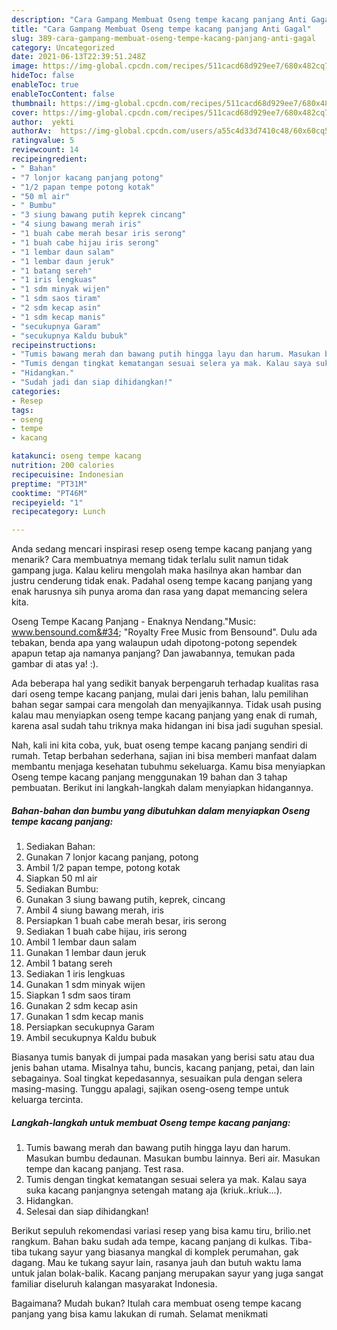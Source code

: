 ```yaml
---
description: "Cara Gampang Membuat Oseng tempe kacang panjang Anti Gagal"
title: "Cara Gampang Membuat Oseng tempe kacang panjang Anti Gagal"
slug: 389-cara-gampang-membuat-oseng-tempe-kacang-panjang-anti-gagal
category: Uncategorized
date: 2021-06-13T22:39:51.248Z
image: https://img-global.cpcdn.com/recipes/511cacd68d929ee7/680x482cq70/oseng-tempe-kacang-panjang-foto-resep-utama.jpg
hideToc: false
enableToc: true
enableTocContent: false
thumbnail: https://img-global.cpcdn.com/recipes/511cacd68d929ee7/680x482cq70/oseng-tempe-kacang-panjang-foto-resep-utama.jpg
cover: https://img-global.cpcdn.com/recipes/511cacd68d929ee7/680x482cq70/oseng-tempe-kacang-panjang-foto-resep-utama.jpg
author:  yekti
authorAv:  https://img-global.cpcdn.com/users/a55c4d33d7410c48/60x60cq50/avatar.jpg
ratingvalue: 5
reviewcount: 14
recipeingredient:
- " Bahan"
- "7 lonjor kacang panjang potong"
- "1/2 papan tempe potong kotak"
- "50 ml air"
- " Bumbu"
- "3 siung bawang putih keprek cincang"
- "4 siung bawang merah iris"
- "1 buah cabe merah besar iris serong"
- "1 buah cabe hijau iris serong"
- "1 lembar daun salam"
- "1 lembar daun jeruk"
- "1 batang sereh"
- "1 iris lengkuas"
- "1 sdm minyak wijen"
- "1 sdm saos tiram"
- "2 sdm kecap asin"
- "1 sdm kecap manis"
- "secukupnya Garam"
- "secukupnya Kaldu bubuk"
recipeinstructions:
- "Tumis bawang merah dan bawang putih hingga layu dan harum. Masukan bumbu dedaunan. Masukan bumbu lainnya. Beri air. Masukan tempe dan kacang panjang. Test rasa."
- "Tumis dengan tingkat kematangan sesuai selera ya mak. Kalau saya suka kacang panjangnya setengah matang aja (kriuk..kriuk...)."
- "Hidangkan."
- "Sudah jadi dan siap dihidangkan!"
categories:
- Resep
tags:
- oseng
- tempe
- kacang

katakunci: oseng tempe kacang 
nutrition: 200 calories
recipecuisine: Indonesian
preptime: "PT31M"
cooktime: "PT46M"
recipeyield: "1"
recipecategory: Lunch

---
```



Anda sedang mencari inspirasi resep oseng tempe kacang panjang yang menarik? Cara membuatnya memang tidak terlalu sulit namun tidak gampang juga. Kalau keliru mengolah maka hasilnya akan hambar dan justru cenderung tidak enak. Padahal oseng tempe kacang panjang yang enak harusnya sih punya aroma dan rasa yang dapat memancing selera kita.


Oseng Tempe Kacang Panjang - Enaknya Nendang.&#34;Music: www.bensound.com&#34; &#34;Royalty Free Music from Bensound&#34;. Dulu ada tebakan, benda apa yang walaupun udah dipotong-potong sependek apapun tetap aja namanya panjang? Dan jawabannya, temukan pada gambar di atas ya! :).

Ada beberapa hal yang sedikit banyak berpengaruh terhadap kualitas rasa dari oseng tempe kacang panjang, mulai dari jenis bahan, lalu pemilihan bahan segar sampai cara mengolah dan menyajikannya. Tidak usah pusing kalau mau menyiapkan oseng tempe kacang panjang yang enak di rumah, karena asal sudah tahu triknya maka hidangan ini bisa jadi suguhan spesial.


Nah, kali ini kita coba, yuk, buat oseng tempe kacang panjang sendiri di rumah. Tetap berbahan sederhana, sajian ini bisa memberi manfaat dalam membantu menjaga kesehatan tubuhmu sekeluarga. Kamu bisa menyiapkan Oseng tempe kacang panjang menggunakan 19 bahan dan 3 tahap pembuatan. Berikut ini langkah-langkah dalam menyiapkan hidangannya.

<!--inarticleads1-->

##### Bahan-bahan dan bumbu yang dibutuhkan dalam menyiapkan Oseng tempe kacang panjang:

1. Sediakan  Bahan:
1. Gunakan 7 lonjor kacang panjang, potong
1. Ambil 1/2 papan tempe, potong kotak
1. Siapkan 50 ml air
1. Sediakan  Bumbu:
1. Gunakan 3 siung bawang putih, keprek, cincang
1. Ambil 4 siung bawang merah, iris
1. Persiapkan 1 buah cabe merah besar, iris serong
1. Sediakan 1 buah cabe hijau, iris serong
1. Ambil 1 lembar daun salam
1. Gunakan 1 lembar daun jeruk
1. Ambil 1 batang sereh
1. Sediakan 1 iris lengkuas
1. Gunakan 1 sdm minyak wijen
1. Siapkan 1 sdm saos tiram
1. Gunakan 2 sdm kecap asin
1. Gunakan 1 sdm kecap manis
1. Persiapkan secukupnya Garam
1. Ambil secukupnya Kaldu bubuk


Biasanya tumis banyak di jumpai pada masakan yang berisi satu atau dua jenis bahan utama. Misalnya tahu, buncis, kacang panjang, petai, dan lain sebagainya. Soal tingkat kepedasannya, sesuaikan pula dengan selera masing-masing. Tunggu apalagi, sajikan oseng-oseng tempe untuk keluarga tercinta. 

<!--inarticleads2-->

##### Langkah-langkah untuk membuat Oseng tempe kacang panjang:

1. Tumis bawang merah dan bawang putih hingga layu dan harum. Masukan bumbu dedaunan. Masukan bumbu lainnya. Beri air. Masukan tempe dan kacang panjang. Test rasa.
1. Tumis dengan tingkat kematangan sesuai selera ya mak. Kalau saya suka kacang panjangnya setengah matang aja (kriuk..kriuk...).
1. Hidangkan.
1. Selesai dan siap dihidangkan!

Berikut sepuluh rekomendasi variasi resep yang bisa kamu tiru, brilio.net rangkum. Bahan baku sudah ada tempe, kacang panjang di kulkas. Tiba-tiba tukang sayur yang biasanya mangkal di komplek perumahan, gak dagang. Mau ke tukang sayur lain, rasanya jauh dan butuh waktu lama untuk jalan bolak-balik. Kacang panjang merupakan sayur yang juga sangat familiar diseluruh kalangan masyarakat Indonesia. 

Bagaimana? Mudah bukan? Itulah cara membuat oseng tempe kacang panjang yang bisa kamu lakukan di rumah. Selamat menikmati
